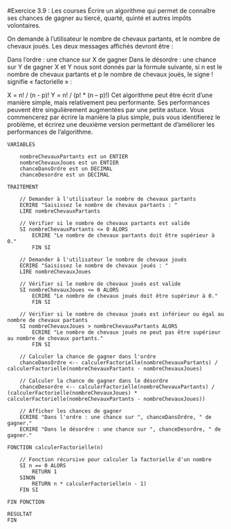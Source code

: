 #Exercice 3.9 : Les courses
Écrire un algorithme qui permet de connaître ses chances de gagner au tiercé, quarté, quinté et autres impôts volontaires.

On demande à l’utilisateur le nombre de chevaux partants, et le nombre de chevaux joués. Les deux messages affichés devront être :

Dans l’ordre : une chance sur X de gagner 
Dans le désordre : une chance sur Y de gagner 
X et Y nous sont donnés par la formule suivante, si n est le nombre de chevaux partants et p le nombre de chevaux joués, le signe ! signifie « factorielle » :

X = n! / (n - p)! 
Y = n! / (p! * (n – p)!)
Cet algorithme peut être écrit d’une manière simple, mais relativement peu performante. Ses performances peuvent être singulièrement augmentées par une petite astuce. Vous commencerez par écrire la manière la plus simple, puis vous identifierez le problème, et écrirez une deuxième version permettant de d’améliorer les performances de l’algorithme.

````
VARIABLES

	nombreChevauxPartants est un ENTIER
	nombreChevauxJoues est un ENTIER
	chanceDansOrdre est un DECIMAL
	chanceDesordre est un DECIMAL

TRAITEMENT

	// Demander à l'utilisateur le nombre de chevaux partants
	ECRIRE "Saisissez le nombre de chevaux partants : "
	LIRE nombreChevauxPartants

	// Vérifier si le nombre de chevaux partants est valide
	SI nombreChevauxPartants <= 0 ALORS
		ECRIRE "Le nombre de chevaux partants doit être supérieur à 0."
		FIN SI

	// Demander à l'utilisateur le nombre de chevaux joués
	ECRIRE "Saisissez le nombre de chevaux joués : "
	LIRE nombreChevauxJoues

	// Vérifier si le nombre de chevaux joués est valide
	SI nombreChevauxJoues <= 0 ALORS
		ECRIRE "Le nombre de chevaux joués doit être supérieur à 0."
		FIN SI

	// Vérifier si le nombre de chevaux joués est inférieur ou égal au nombre de chevaux partants
	SI nombreChevauxJoues > nombreChevauxPartants ALORS
		ECRIRE "Le nombre de chevaux joués ne peut pas être supérieur au nombre de chevaux partants."
		FIN SI

	// Calculer la chance de gagner dans l'ordre
	chanceDansOrdre <-- calculerFactorielle(nombreChevauxPartants) / calculerFactorielle(nombreChevauxPartants - nombreChevauxJoues)

	// Calculer la chance de gagner dans le désordre
	chanceDesordre <-- calculerFactorielle(nombreChevauxPartants) / (calculerFactorielle(nombreChevauxJoues) * calculerFactorielle(nombreChevauxPartants - nombreChevauxJoues))

	// Afficher les chances de gagner
	ECRIRE "Dans l'ordre : une chance sur ", chanceDansOrdre, " de gagner."
	ECRIRE "Dans le désordre : une chance sur ", chanceDesordre, " de gagner."

FONCTION calculerFactorielle(n)

	// Fonction récursive pour calculer la factorielle d'un nombre
	SI n == 0 ALORS
		RETURN 1
	SINON
		RETURN n * calculerFactorielle(n - 1)
	FIN SI

FIN FONCTION

RESULTAT
FIN

````